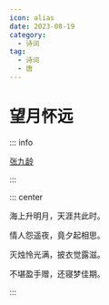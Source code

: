 ```yaml
---
icon: alias
date: 2023-08-19
category:
  - 诗词
tag:
  - 诗词
  - 唐
---
```


# 望月怀远

<!-- more -->

::: info 

[张九龄](../../诗人/张九龄.md)

:::


::: center

海上升明月，天涯共此时。

情人怨遥夜，竟夕起相思。

灭烛怜光满，披衣觉露滋。

不堪盈手赠，还寝梦佳期。

:::
